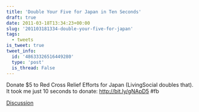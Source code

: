 ```yaml
---
title: 'Double Your Five for Japan in Ten Seconds'
draft: true
date: 2011-03-18T13:34:23+00:00
slug: '201103181334-double-your-five-for-japan'
tags:
  - tweets
is_tweet: true
tweet_info:
  id: '48633326516449280'
  type: 'post'
  is_thread: False
---
```




Donate $5 to Red Cross Relief Efforts for Japan (LivingSocial doubles that). It took me just 10 seconds to donate: http://bit.ly/gNApD5 #fb

[Discussion](https://x.com/sytelus/status/48633326516449280)
